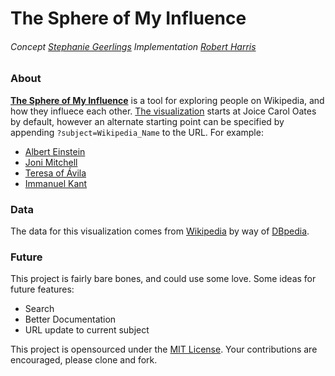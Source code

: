 # The Sphere of My Influence
###### Concept [Stephanie Geerlings](https://twitter.com/geerlinger) Implementation [Robert Harris](https://twitter.com/trebor)


### About
[**The Sphere of My Influence**](http://trebor.github.io/tsomi/) is a tool for exploring people on Wikipedia, and how they influece each other.  [The visualization](http://trebor.github.io/tsomi/) starts at Joice Carol Oates by default, however an alternate starting point can be specified by appending `?subject=Wikipedia_Name` to the URL.  For example:

  - [Albert Einstein](http://trebor.github.io/tsomi/?subject=Albert_Einstein)
  - [Joni Mitchell](http://trebor.github.io/tsomi/?subject=Joni_Mitchell)
  - [Teresa of Ávila](http://trebor.github.io/tsomi/?subject=Teresa_of_Ávila)
  - [Immanuel Kant](http://trebor.github.io/tsomi/?subject=Immanuel_Kant)

### Data
The data for this visualization comes from [Wikipedia](http://wikipedia.org) by way of [DBpedia](http://dbpedia.org).

### Future
This project is fairly bare bones, and could use some love.  Some ideas for future features:

  - Search
  - Better Documentation
  - URL update to current subject

This project is opensourced under the [MIT License](http://opensource.org/licenses/MIT).  Your contributions are encouraged, please clone and fork.
